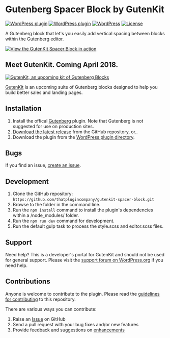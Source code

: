# Gutenberg Spacer Block by GutenKit

[![WordPress plugin](https://img.shields.io/wordpress/plugin/dt/spacer-block-gutenberg.svg?style=flat)](https://wordpress.org/plugins/spacer-block-gutenberg/) [![WordPress plugin](https://img.shields.io/wordpress/plugin/v/spacer-block-gutenberg.svg?style=flat)](https://wordpress.org/plugins/spacer-block-gutenberg/) [![WordPress](https://img.shields.io/wordpress/v/spacer-block-gutenberg.svg?style=flat)]() [![License](https://img.shields.io/badge/license-GPL--3.0%2B-red.svg)](https://github.com/thatplugincompany/gutenkit-spacer-block/blob/master/license.txt)

A Gutenberg block that let's you easily add vertical spacing between blocks within the Gutenberg editor. 

[![View the GutenKit Spacer Block in action](https://user-images.githubusercontent.com/1813435/34619685-f744b2c0-f210-11e7-901f-45552f9a9b08.gif)](https://gutenkit.com)

## Meet GutenKit. Coming April 2018. ##

[![GutenKit, an upcoming kit of Gutenberg Blocks](https://user-images.githubusercontent.com/1813435/34618784-e4c1a782-f20d-11e7-803f-4a9bb10e2d52.jpg)](https://gutenkit.com)
    
[GutenKit](https://gutenkit.com?utm_medium=gutenkit-spacer-github&utm_source=readme&utm_campaign=readme&utm_content=gutenkits) is an upcoming suite of Gutenberg blocks designed to help you build better sales and landing pages. 

## Installation ##

1. Install the offical [Gutenberg](https://wordpress.org/plugins/gutenberg/) plugin. Note that Gutenberg is not suggested for use on production sites.
2. [Download the latest release](https://github.com/thatplugincompany/gutenkit-spacer-block/releases) from the GitHub repository, or..
3. Download the plugin from the [WordPress plugin directory](https://wordpress.org/plugins/spacer-block-gutenberg/).

## Bugs ##
If you find an issue, [create an issue](https://github.com/thatplugincompany/gutenkit-spacer-block/issues?state=open).

## Development ##
1. Clone the GitHub repository: `https://github.com/thatplugincompany/gutenkit-spacer-block.git`
2. Browse to the folder in the command line.
3. Run the `npm install` command to install the plugin's dependencies within a /node_modules/ folder.
4. Run the `npm run dev` command for development.
5. Run the default gulp task to process the style.scss and editor.scss files.

## Support ##
Need help? This is a developer's portal for GutenKit and should not be used for general support. Please visit the [support forum on WordPress.org](https://wordpress.org/support/plugin/spacer-block-gutenberg) if you need help.

## Contributions ##
Anyone is welcome to contribute to the plugin. Please read the [guidelines for contributing](https://github.com/thatplugincompany/gutenkit-spacer-block/blob/master/CONTRIBUTING.md) to this repository.

There are various ways you can contribute:

1. Raise an [Issue](https://github.com/thatplugincompany/gutenkit-spacer-block/issues) on GitHub
2. Send a pull request with your bug fixes and/or new features
3. Provide feedback and suggestions on [enhancements](https://github.com/thatplugincompany/gutenkit-spacer-block/issues?direction=desc&labels=Enhancement&page=1&sort=created&state=open)
